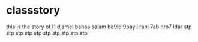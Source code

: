 # classstory 
this is the story of l1 djamel bahaa
salam ba9lo 9bayli rani 7ab nro7 ldar stp stp stp stp stp stp stp stp stp stp
